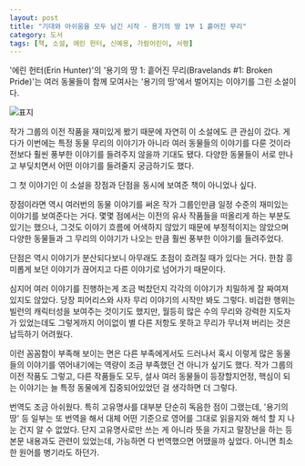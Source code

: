 ```yaml
---
layout: post
title: "기대와 아쉬움을 모두 남긴 시작 - 용기의 땅 1부 1 흩어진 무리"
category: 도서
tags: [책, 소설, 에린 헌터, 신예용, 가람어린이, 서평]
---
```


'에린 헌터(Erin Hunter)'의
'용기의 땅 1: 흩어진 무리(Bravelands #1: Broken Pride)'는
여러 동물들이 함께 모여사는 '용기의 땅'에서 벌어지는 이야기를 그린 소설이다.

![표지](https://lh3.googleusercontent.com/cTizrZbbJv7Yx4MlW1BUu97oIiNg4B-ntxVK4K4re1Vghsyu_2NiknliYjKHamLj-SHcvI5ZNyh8oA=s480)

작가 그룹의 이전 작품을 재미있게 봤기 때문에 자연히 이 소설에도 큰 관심이 갔다.
게다가 이번에는 특정 동물 무리의 이야기가 아니라
여러 동물들의 이야기를 다룬 것이라
전보다 훨씬 풍부한 이야기를 들려주지 않을까 기대도 됐다.
다양한 동물들이 서로 만나고 부딪치면서 어떤 이야기를 들려줄지 궁금하기도 했다.

그 첫 이야기인 이 소설을 장점과 단점을 동시에 보여준 책이 아니었나 싶다.

장점이라면 역시 여러번의 동물 이야기를 써온 작가 그룹인만큼
일정 수준의 재미있는 이야기를 보여준다는 거다.
몇몇 점에서는 이전의 유사 작품들을 떠올리게 하는 부분도 있기는 했으나,
그것도 이야기 흐름에 어색하지 않았기 때문에 부정적이지는 않았으며
다양한 동물들과 그 무리의 이야기가 나오는 만큼 훨씬 풍부한 이야기를 들려주었다.

단점은 역시 이야기가 분산되다보니 아무래도 초점이 흐려질 때가 있다는 거다.
한참 흥미롭게 보던 이야기가 끊어지고 다른 이야기로 넘어가기 때문이다.

심지어 여러 이야기를 진행하는게 조금 벅찼던지 각각의 이야기가 치밀하게 잘 짜여져 있지도 않았다.
당장 피어리스와 사자 무리 이야기의 시작만 봐도 그렇다.
비겁한 행위는 빌런의 캐릭터성을 보여주는 것이기도 했지만,
월등히 많은 수의 무리와 강력한 지도자가 있었는데도
그렇게까지 어이없이 별 다른 저항도 못하고 무리가 무너져 버리는 것은 납득하기 어려웠다.

이런 꼼꼼함이 부족해 보이는 면은 다른 부족에게서도 드러나서
혹시 이렇게 많은 동물들의 이야기를 엮어내기에는 역량이 조금 부족했던 건 아니가 싶기도 했다.
작가 그룹의 이전 작품도 그렇고,
다른 작품들도 모두, 설사 여러 동물들이 등장할지언정,
핵심이 되는 이야기는 늘 특정 동물에게 집중되어있었던 걸 생각하면 더 그렇다.

번역도 조금 아쉬웠다.
특히 고유명사를 대부분 단순히 독음한 점이 그랬는데,
'용기의 땅' 등 일부는 또 번역을 해서
대체 어떤 기준으로 영어를 그대로 읽을지와 해석 할 지 나눈 건지 알 수 없었다.
단지 고유명사로만 쓰는 게 아니라
뜻을 가지고 말장난을 하는 등 본문 내용과도 관련이 있었는데,
가능하면 다 번역했으면 어땠을까 싶었다.
아니면 최소한 원어를 병기라도 하던가.
